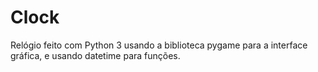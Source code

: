 # Clock
Relógio feito com Python 3 usando a biblioteca pygame para a interface gráfica, e usando datetime para funções.
